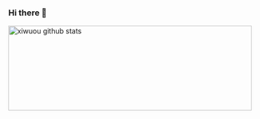 ### Hi there 👋


<a href="https://github.com/anuraghazra/github-readme-stats">
  <img align="center" src="https://github-readme-stats.vercel.app/api?username=xiwuou&hide=contribs,prs&count_private=true&show_icons=true&theme=swift" alt="xiwuou github stats" width="488" height="170" />
</a>


<!--
**xiwuou/xiwuou** is a ✨ _special_ ✨ repository because its `README.md` (this file) appears on your GitHub profile.

Here are some ideas to get you started:

- 🔭 I’m currently working on ...
- 🌱 I’m currently learning ...
- 👯 I’m looking to collaborate on ...
- 🤔 I’m looking for help with ...
- 💬 Ask me about ...
- 📫 How to reach me: ...
- 😄 Pronouns: ...
- ⚡ Fun fact: ...

参考：https://www.cnblogs.com/BNTang/articles/13629840.html
-->
